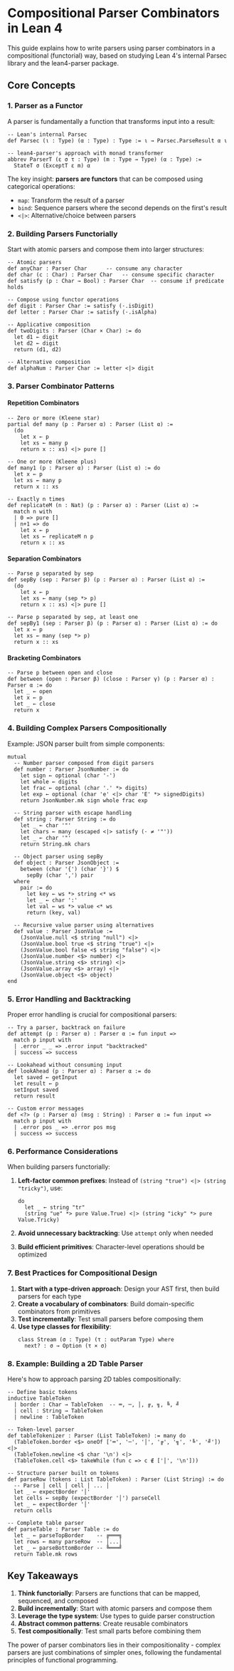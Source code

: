 # Compositional Parser Combinators in Lean 4

This guide explains how to write parsers using parser combinators in a compositional (functorial) way, based on studying Lean 4's internal Parsec library and the lean4-parser package.

## Core Concepts

### 1. Parser as a Functor

A parser is fundamentally a function that transforms input into a result:

```lean
-- Lean's internal Parsec
def Parsec (ι : Type) (α : Type) : Type := ι → Parsec.ParseResult α ι

-- lean4-parser's approach with monad transformer
abbrev ParserT (ε σ τ : Type) (m : Type → Type) (α : Type) := 
  StateT σ (ExceptT ε m) α
```

The key insight: **parsers are functors** that can be composed using categorical operations:
- `map`: Transform the result of a parser
- `bind`: Sequence parsers where the second depends on the first's result
- `<|>`: Alternative/choice between parsers

### 2. Building Parsers Functorially

Start with atomic parsers and compose them into larger structures:

```lean
-- Atomic parsers
def anyChar : Parser Char      -- consume any character
def char (c : Char) : Parser Char   -- consume specific character
def satisfy (p : Char → Bool) : Parser Char  -- consume if predicate holds

-- Compose using functor operations
def digit : Parser Char := satisfy (·.isDigit)
def letter : Parser Char := satisfy (·.isAlpha)

-- Applicative composition
def twoDigits : Parser (Char × Char) := do
  let d1 ← digit
  let d2 ← digit
  return (d1, d2)

-- Alternative composition  
def alphaNum : Parser Char := letter <|> digit
```

### 3. Parser Combinator Patterns

#### Repetition Combinators
```lean
-- Zero or more (Kleene star)
partial def many (p : Parser α) : Parser (List α) :=
  (do 
    let x ← p
    let xs ← many p
    return x :: xs) <|> pure []

-- One or more (Kleene plus)
def many1 (p : Parser α) : Parser (List α) := do
  let x ← p
  let xs ← many p
  return x :: xs

-- Exactly n times
def replicateM (n : Nat) (p : Parser α) : Parser (List α) :=
  match n with
  | 0 => pure []
  | n+1 => do
    let x ← p
    let xs ← replicateM n p
    return x :: xs
```

#### Separation Combinators
```lean
-- Parse p separated by sep
def sepBy (sep : Parser β) (p : Parser α) : Parser (List α) :=
  (do
    let x ← p
    let xs ← many (sep *> p)
    return x :: xs) <|> pure []

-- Parse p separated by sep, at least one
def sepBy1 (sep : Parser β) (p : Parser α) : Parser (List α) := do
  let x ← p
  let xs ← many (sep *> p)
  return x :: xs
```

#### Bracketing Combinators
```lean
-- Parse p between open and close
def between (open : Parser β) (close : Parser γ) (p : Parser α) : Parser α := do
  let _ ← open
  let x ← p
  let _ ← close
  return x
```

### 4. Building Complex Parsers Compositionally

Example: JSON parser built from simple components:

```lean
mutual
  -- Number parser composed from digit parsers
  def number : Parser JsonNumber := do
    let sign ← optional (char '-')
    let whole ← digits
    let frac ← optional (char '.' *> digits)
    let exp ← optional (char 'e' <|> char 'E' *> signedDigits)
    return JsonNumber.mk sign whole frac exp

  -- String parser with escape handling
  def string : Parser String := do
    let _ ← char '"'
    let chars ← many (escaped <|> satisfy (· ≠ '"'))
    let _ ← char '"'
    return String.mk chars

  -- Object parser using sepBy
  def object : Parser JsonObject := 
    between (char '{') (char '}') $
      sepBy (char ',') pair
  where
    pair := do
      let key ← ws *> string <* ws
      let _ ← char ':'
      let val ← ws *> value <* ws
      return (key, val)

  -- Recursive value parser using alternatives
  def value : Parser JsonValue :=
    (JsonValue.null <$ string "null") <|>
    (JsonValue.bool true <$ string "true") <|>
    (JsonValue.bool false <$ string "false") <|>
    (JsonValue.number <$> number) <|>
    (JsonValue.string <$> string) <|>
    (JsonValue.array <$> array) <|>
    (JsonValue.object <$> object)
end
```

### 5. Error Handling and Backtracking

Proper error handling is crucial for compositional parsers:

```lean
-- Try a parser, backtrack on failure
def attempt (p : Parser α) : Parser α := fun input =>
  match p input with
  | .error _ _ => .error input "backtracked"
  | success => success

-- Lookahead without consuming input
def lookAhead (p : Parser α) : Parser α := do
  let saved ← getInput
  let result ← p
  setInput saved
  return result

-- Custom error messages
def <?> (p : Parser α) (msg : String) : Parser α := fun input =>
  match p input with
  | .error pos _ => .error pos msg
  | success => success
```

### 6. Performance Considerations

When building parsers functorially:

1. **Left-factor common prefixes**: Instead of `(string "true") <|> (string "tricky")`, use:
   ```lean
   do
     let _ ← string "tr"
     (string "ue" *> pure Value.True) <|> (string "icky" *> pure Value.Tricky)
   ```

2. **Avoid unnecessary backtracking**: Use `attempt` only when needed
3. **Build efficient primitives**: Character-level operations should be optimized

### 7. Best Practices for Compositional Design

1. **Start with a type-driven approach**: Design your AST first, then build parsers for each type
2. **Create a vocabulary of combinators**: Build domain-specific combinators from primitives
3. **Test incrementally**: Test small parsers before composing them
4. **Use type classes for flexibility**:
   ```lean
   class Stream (σ : Type) (τ : outParam Type) where
     next? : σ → Option (τ × σ)
   ```

### 8. Example: Building a 2D Table Parser

Here's how to approach parsing 2D tables compositionally:

```lean
-- Define basic tokens
inductive TableToken
  | border : Char → TableToken  -- ═, ─, │, ╔, ╗, ╚, ╝
  | cell : String → TableToken
  | newline : TableToken

-- Token-level parser
def tableTokenizer : Parser (List TableToken) := many do
  (TableToken.border <$> oneOf ['═', '─', '│', '╔', '╗', '╚', '╝']) <|>
  (TableToken.newline <$ char '\n') <|>
  (TableToken.cell <$> takeWhile (fun c => c ∉ ['│', '\n']))

-- Structure parser built on tokens
def parseRow (tokens : List TableToken) : Parser (List String) := do
  -- Parse │ cell │ cell │ ... │
  let _ ← expectBorder '│'
  let cells ← sepBy (expectBorder '│') parseCell
  let _ ← expectBorder '│'
  return cells

-- Complete table parser
def parseTable : Parser Table := do
  let _ ← parseTopBorder    -- ╔═══╗
  let rows ← many parseRow  -- │...│
  let _ ← parseBottomBorder -- ╚═══╝
  return Table.mk rows
```

## Key Takeaways

1. **Think functorially**: Parsers are functions that can be mapped, sequenced, and composed
2. **Build incrementally**: Start with atomic parsers and compose them
3. **Leverage the type system**: Use types to guide parser construction
4. **Abstract common patterns**: Create reusable combinators
5. **Test compositionally**: Test small parts before combining them

The power of parser combinators lies in their compositionality - complex parsers are just combinations of simpler ones, following the fundamental principles of functional programming.